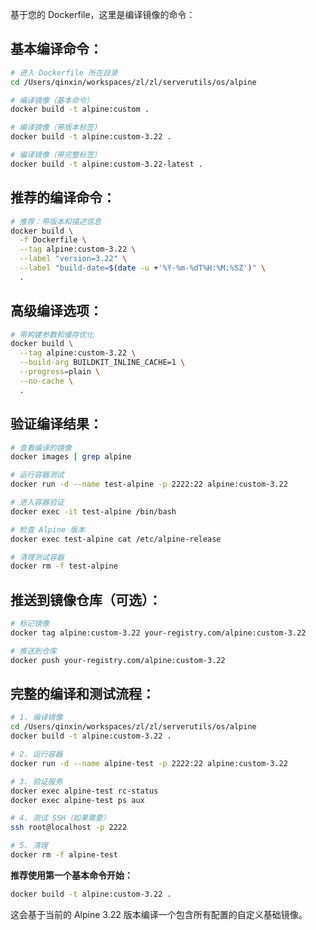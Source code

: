 基于您的 Dockerfile，这里是编译镜像的命令：

## **基本编译命令：**

```bash
# 进入 Dockerfile 所在目录
cd /Users/qinxin/workspaces/zl/zl/serverutils/os/alpine

# 编译镜像（基本命令）
docker build -t alpine:custom .

# 编译镜像（带版本标签）
docker build -t alpine:custom-3.22 .

# 编译镜像（带完整标签）
docker build -t alpine:custom-3.22-latest .
```

## **推荐的编译命令：**

```bash
# 推荐：带版本和描述信息
docker build \
  -f Dockerfile \
  --tag alpine:custom-3.22 \
  --label "version=3.22" \
  --label "build-date=$(date -u +'%Y-%m-%dT%H:%M:%SZ')" \
  .
```

## **高级编译选项：**

```bash
# 带构建参数和缓存优化
docker build \
  --tag alpine:custom-3.22 \
  --build-arg BUILDKIT_INLINE_CACHE=1 \
  --progress=plain \
  --no-cache \
  .
```

## **验证编译结果：**

```bash
# 查看编译的镜像
docker images | grep alpine

# 运行容器测试
docker run -d --name test-alpine -p 2222:22 alpine:custom-3.22

# 进入容器验证
docker exec -it test-alpine /bin/bash

# 检查 Alpine 版本
docker exec test-alpine cat /etc/alpine-release

# 清理测试容器
docker rm -f test-alpine
```

## **推送到镜像仓库（可选）：**

```bash
# 标记镜像
docker tag alpine:custom-3.22 your-registry.com/alpine:custom-3.22

# 推送到仓库
docker push your-registry.com/alpine:custom-3.22
```

## **完整的编译和测试流程：**

```bash
# 1. 编译镜像
cd /Users/qinxin/workspaces/zl/zl/serverutils/os/alpine
docker build -t alpine:custom-3.22 .

# 2. 运行容器
docker run -d --name alpine-test -p 2222:22 alpine:custom-3.22

# 3. 验证服务
docker exec alpine-test rc-status
docker exec alpine-test ps aux

# 4. 测试 SSH（如果需要）
ssh root@localhost -p 2222

# 5. 清理
docker rm -f alpine-test
```

**推荐使用第一个基本命令开始：**

```bash
docker build -t alpine:custom-3.22 .
```

这会基于当前的 Alpine 3.22 版本编译一个包含所有配置的自定义基础镜像。
